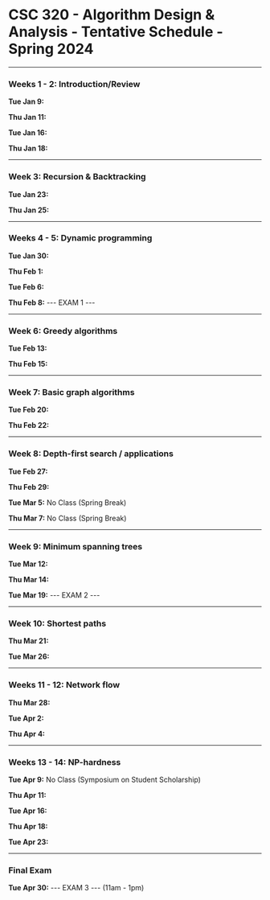 
# CSC 320 - Algorithm Design & Analysis - Tentative Schedule - Spring 2024




---
### Weeks 1 - 2: Introduction/Review

**Tue Jan 9:**

**Thu Jan 11:**

**Tue Jan 16:**

**Thu Jan 18:**


---
### Week 3: Recursion & Backtracking

**Tue Jan 23:**

**Thu Jan 25:**


---
### Weeks 4 - 5: Dynamic programming

**Tue Jan 30:**

**Thu Feb 1:**

**Tue Feb 6:**

**Thu Feb 8:** --- EXAM 1 ---


---
### Week 6: Greedy algorithms

**Tue Feb 13:**

**Thu Feb 15:**


---
### Week 7: Basic graph algorithms

**Tue Feb 20:**

**Thu Feb 22:**


---
### Week 8: Depth-first search / applications

**Tue Feb 27:**

**Thu Feb 29:**


**Tue Mar 5:** No Class (Spring Break)

**Thu Mar 7:** No Class (Spring Break)


---
### Week 9: Minimum spanning trees

**Tue Mar 12:**

**Thu Mar 14:**

**Tue Mar 19:** --- EXAM 2 ---


---
### Week 10: Shortest paths

**Thu Mar 21:**

**Tue Mar 26:**


---
### Weeks 11 - 12: Network flow

**Thu Mar 28:**

**Tue Apr 2:**

**Thu Apr 4:**


---
### Weeks 13 - 14: NP-hardness

**Tue Apr 9:** No Class (Symposium on Student Scholarship)

**Thu Apr 11:**

**Tue Apr 16:**

**Thu Apr 18:**

**Tue Apr 23:**


---
### Final Exam
**Tue Apr 30:** --- EXAM 3 --- (11am - 1pm)

